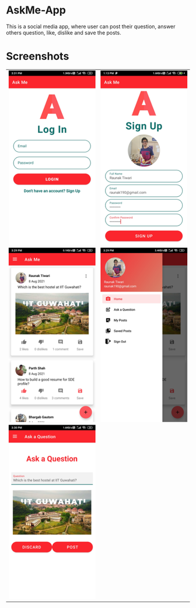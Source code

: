 # AskMe-App
This is a social media app, where user can post their question, answer others question, like, dislike and save the posts.

# Screenshots

<table><tr><td>
  <img src = "Screenshots/login.jpg" width = 300>
  </td>
  <td>
  <img src = "Screenshots/signup.jpg" width = 300>
</td></tr>

<tr><td>
  <img src = "Screenshots/home.jpg" width = 300>
  </td>
  <td>
  <img src = "Screenshots/sidebar.jpg" width = 300>
</td></tr>
<tr><td>  
  <img src = "Screenshots/postques.jpg" width = 300>
</td></tr>
</table>

<!-- <table style="background-color:#FFFFE0;">
<tr style="background-color:#BDB76B;color:#ffffff;">
<th>Table Header</th><th>Table Header</th>
</tr>
<tr>
<td>Table cell 1</td><td>Table cell 2</td>
</tr>
<tr>
<td>Table cell 3</td><td style="background-color:#ff0000;">Table cell 4</td>
</tr>
</table> -->
